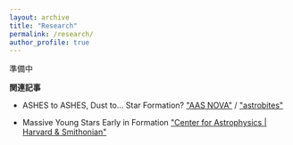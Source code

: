 ```yaml
---
layout: archive
title: "Research"
permalink: /research/
author_profile: true
---
```

     
準備中

**関連記事**
* ASHES to ASHES, Dust to… Star Formation? ["AAS NOVA"](https://aasnova.org/2021/11/16/ashes-to-ashes-dust-to-star-formation/) / ["astrobites"](https://astrobites.org/2021/10/20/ashes-to-ashes-dust-to-starformation/) <br>

* Massive Young Stars Early in Formation 
["Center for Astrophysics | Harvard & Smithonian"](https://www.cfa.harvard.edu/news/massive-young-stars-early-formation)
